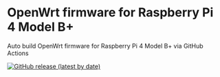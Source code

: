 # OpenWrt firmware for Raspberry Pi 4 Model B+

Auto build OpenWrt firmware for Raspberry Pi 4 Model B+ via GitHub Actions

[![GitHub release (latest by date)](https://img.shields.io/github/v/release/haomingz/openwrt-action?style=for-the-badge&label=Download)](https://github.com/haomingz/openwrt-action/releases/latest)
